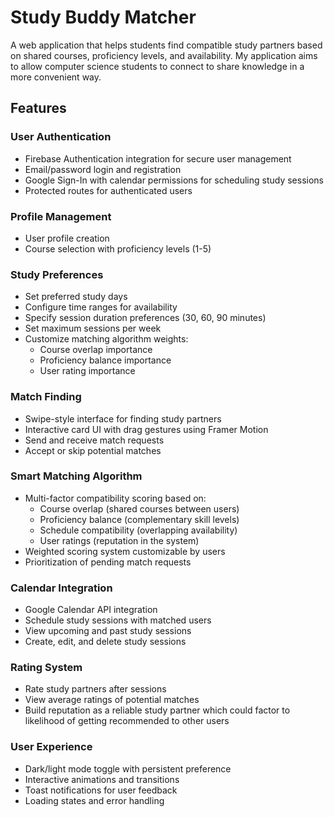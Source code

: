 # Study Buddy Matcher

A web application that helps students find compatible study partners based on shared courses, proficiency levels, and availability. My application aims to allow computer science students to connect to share knowledge in a more convenient way.

## Features

### User Authentication
- Firebase Authentication integration for secure user management
- Email/password login and registration
- Google Sign-In with calendar permissions for scheduling study sessions
- Protected routes for authenticated users

### Profile Management
- User profile creation
- Course selection with proficiency levels (1-5)

### Study Preferences
- Set preferred study days
- Configure time ranges for availability
- Specify session duration preferences (30, 60, 90 minutes)
- Set maximum sessions per week
- Customize matching algorithm weights:
  - Course overlap importance
  - Proficiency balance importance
  - User rating importance

### Match Finding
- Swipe-style interface for finding study partners
- Interactive card UI with drag gestures using Framer Motion
- Send and receive match requests
- Accept or skip potential matches

### Smart Matching Algorithm
- Multi-factor compatibility scoring based on:
  - Course overlap (shared courses between users)
  - Proficiency balance (complementary skill levels)
  - Schedule compatibility (overlapping availability)
  - User ratings (reputation in the system)
- Weighted scoring system customizable by users
- Prioritization of pending match requests

### Calendar Integration
- Google Calendar API integration
- Schedule study sessions with matched users
- View upcoming and past study sessions
- Create, edit, and delete study sessions

### Rating System
- Rate study partners after sessions
- View average ratings of potential matches
- Build reputation as a reliable study partner which could factor to likelihood of getting recommended to other users

### User Experience
- Dark/light mode toggle with persistent preference
- Interactive animations and transitions
- Toast notifications for user feedback
- Loading states and error handling
